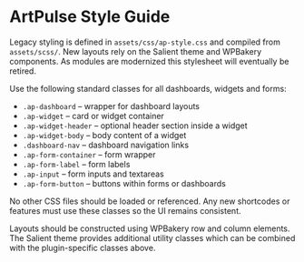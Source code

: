 # ArtPulse Style Guide

Legacy styling is defined in `assets/css/ap-style.css` and compiled from
`assets/scss/`. New layouts rely on the Salient theme and WPBakery
components. As modules are modernized this stylesheet will eventually be
retired.

Use the following standard classes for all dashboards, widgets and forms:

- `.ap-dashboard` – wrapper for dashboard layouts
- `.ap-widget` – card or widget container
- `.ap-widget-header` – optional header section inside a widget
- `.ap-widget-body` – body content of a widget
- `.dashboard-nav` – dashboard navigation links
- `.ap-form-container` – form wrapper
- `.ap-form-label` – form labels
- `.ap-input` – form inputs and textareas
- `.ap-form-button` – buttons within forms or dashboards

No other CSS files should be loaded or referenced. Any new shortcodes or features
must use these classes so the UI remains consistent.

Layouts should be constructed using WPBakery row and column elements. The
Salient theme provides additional utility classes which can be combined with
the plugin-specific classes above.

